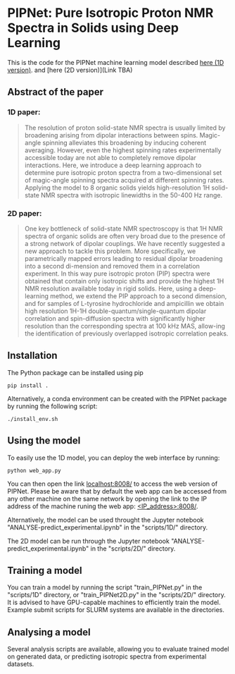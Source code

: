 # PIPNet: Pure Isotropic Proton NMR Spectra in Solids using Deep Learning

This is the code for the PIPNet machine learning model described [here (1D version)](https://doi.org/10.1002/anie.202216607). and [here (2D version)](Link TBA)

## Abstract of the paper

### 1D paper:

>The resolution of proton solid-state NMR spectra is usually limited by broadening arising from dipolar interactions between spins. Magic-angle spinning alleviates this broadening by inducing coherent averaging. However, even the highest spinning rates experimentally accessible today are not able to completely remove dipolar interactions. Here, we introduce a deep learning approach to determine pure isotropic proton spectra from a two-dimensional set of magic-angle spinning spectra acquired at different spinning rates. Applying the model to 8 organic solids yields high-resolution 1H solid-state NMR spectra with isotropic linewidths in the 50-400 Hz range.

### 2D paper:

>One key bottleneck of solid-state NMR spectroscopy is that 1H NMR spectra of organic solids are often very broad due to the presence of a strong network of dipolar couplings. We have recently suggested a new approach to tackle this problem. More specifically, we parametrically mapped errors leading to residual dipolar broadening into a second di-mension and removed them in a correlation experiment. In this way pure isotropic proton (PIP) spectra were obtained that contain only isotropic shifts and provide the highest 1H NMR resolution available today in rigid solids. Here, using a deep-learning method, we extend the PIP approach to a second dimension, and for samples of L-tyrosine hydrochloride and ampicillin we obtain high resolution 1H-1H double-quantum/single-quantum dipolar correlation and spin-diffusion spectra with significantly higher resolution than the corresponding spectra at 100 kHz MAS, allow-ing the identification of previously overlapped isotropic correlation peaks.

## Installation

The Python package can be installed using pip

    pip install .

Alternatively, a conda environment can be created with the PIPNet package by running the following script:

    ./install_env.sh

## Using the model

To easily use the 1D model, you can deploy the web interface by running:

    python web_app.py

You can then open the link [localhost:8008/](http://localhost:8008/) to access the web version of PIPNet. Please be aware that by default the web app can be accessed from any other machine on the same network by opening the link to the IP address of the machine runing the web app: [<IP_address>:8008/](https://www.youtube.com/watch?v=dQw4w9WgXcQ).

Alternatively, the model can be used throught the Jupyter notebook "ANALYSE-predict_experimental.ipynb" in the "scripts/1D/" directory.

The 2D model can be run through the Jupyter notebook "ANALYSE-predict_experimental.ipynb" in the "scripts/2D/" directory.

## Training a model

You can train a model by running the script "train_PIPNet.py" in the "scripts/1D" directory, or "train_PIPNet2D.py" in the "scripts/2D/" directory. It is advised to have GPU-capable machines to efficiently train the model. Example submit scripts for SLURM systems are available in the directories.

## Analysing a model

Several analysis scripts are available, allowing you to evaluate trained model on generated data, or predicting isotropic spectra from experimental datasets.